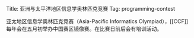 Title: 亚洲与太平洋地区信息学奥林匹克竞赛
Tag: programming-contest

亚太地区信息学奥林匹克竞赛（Asia-Pacific Informatics Olympiad），[[CCF]]每年会在五月初举办中国赛区镜像赛。在比赛日前后会有培训活动。
